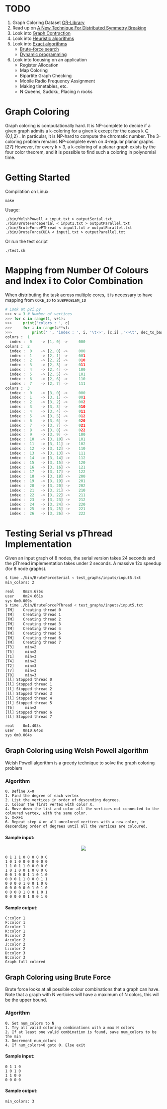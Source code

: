 # TODO

1. Graph Coloring Dataset [OR-Library](http://people.brunel.ac.uk/~mastjjb/jeb/orlib/colourinfo.html)
2. Read up on [A New Technique For Distributed Symmetry Breaking
](https://www.researchgate.net/publication/221344365_A_New_Technique_For_Distributed_Symmetry_Breaking)
3. Look into [Graph Contraction](https://en.wikipedia.org/wiki/Graph_coloring#:~:text=sparse%20graphs%5B14%5D.-,Contraction,-%5Bedit%5D)
4. Look into [Heuristic algorithms](https://en.wikipedia.org/wiki/Graph_coloring#:~:text=of%20a%20graph.-,Heuristic%20algorithms,-%5Bedit%5D)
4. Look into [Exact algorithms](https://en.wikipedia.org/wiki/Graph_coloring#:~:text=Exact%20algorithms%5Bedit%5D)
    - [Brute-force search](https://en.wikipedia.org/wiki/Brute-force_search)
    - [Dynamic programming](https://en.wikipedia.org/wiki/Dynamic_programming)
5. Look into focusing on an application
    - Register Allocation
    - Map Coloring
    - Bipartite Graph Checking
    - Mobile Radio Frequency Assignment
    - Making timetables, etc.
    - N Queens, Sudoku, Placing n rooks


# Graph Coloring
Graph coloring is computationally hard. It is NP-complete to decide if a given graph admits a k-coloring for a given k except for the cases k ∈ {0,1,2} . In particular, it is NP-hard to compute the chromatic number. The 3-coloring problem remains NP-complete even on 4-regular planar graphs.[27] However, for every k > 3, a k-coloring of a planar graph exists by the four color theorem, and it is possible to find such a coloring in polynomial time.

# Getting Started

Compilation on Linux:
```
make
```
Usage:
```
./bin/WelshPowell < input.txt > outputSerial.txt
./bin/BruteForceSerial < input1.txt > outputParallel.txt
./bin/BruteForcePThread < input1.txt > outputParallel.txt
./bin/BruteForceCUDA < input1.txt > outputParallel.txt
```

Or run the test script
```
./test.sh
```

# Mapping from Number Of Colours and Index i to Color Combination

When distributing the task across multiple cores, it is necessary to have mapping from `CORE_ID` to `SUBPROBLEM_ID`

```python
# Look at p2i.py
>>> v = 3 # Number of vertices 
>>> for c in range(1, v+1):
>>>     print('colors : ', c)
>>>     for i in range(c**v):
>>>         print(' ', 'index : ', i, '\t->', [c,i] ,'->\t', dec_to_base(i, c).zfill(v))
colors :  1
  index :  0 	-> [1, 0] ->	 000
colors :  2
  index :  0 	-> [2, 0] ->	 000
  index :  1 	-> [2, 1] ->	 001
  index :  2 	-> [2, 2] ->	 010
  index :  3 	-> [2, 3] ->	 011
  index :  4 	-> [2, 4] ->	 100
  index :  5 	-> [2, 5] ->	 101
  index :  6 	-> [2, 6] ->	 110
  index :  7 	-> [2, 7] ->	 111
colors :  3
  index :  0 	-> [3, 0] ->	 000
  index :  1 	-> [3, 1] ->	 001
  index :  2 	-> [3, 2] ->	 002
  index :  3 	-> [3, 3] ->	 010
  index :  4 	-> [3, 4] ->	 011
  index :  5 	-> [3, 5] ->	 012
  index :  6 	-> [3, 6] ->	 020
  index :  7 	-> [3, 7] ->	 021
  index :  8 	-> [3, 8] ->	 022
  index :  9 	-> [3, 9] ->	 100
  index :  10 	-> [3, 10] ->	 101
  index :  11 	-> [3, 11] ->	 102
  index :  12 	-> [3, 12] ->	 110
  index :  13 	-> [3, 13] ->	 111
  index :  14 	-> [3, 14] ->	 112
  index :  15 	-> [3, 15] ->	 120
  index :  16 	-> [3, 16] ->	 121
  index :  17 	-> [3, 17] ->	 122
  index :  18 	-> [3, 18] ->	 200
  index :  19 	-> [3, 19] ->	 201
  index :  20 	-> [3, 20] ->	 202
  index :  21 	-> [3, 21] ->	 210
  index :  22 	-> [3, 22] ->	 211
  index :  23 	-> [3, 23] ->	 212
  index :  24 	-> [3, 24] ->	 220
  index :  25 	-> [3, 25] ->	 221
  index :  26 	-> [3, 26] ->	 222

```

# Testing Serial vs pThread Implementation

Given an input graph of 8 nodes, the serial version takes 24 seconds and the pThread implementation takes under 2 seconds. A massive 12x speedup (for 8 node graphs).

```bash
$ time ./bin/BruteForceSerial < test_graphs/inputs/input5.txt
min_colors: 2

real	0m24.675s
user	0m24.661s
sys	0m0.009s
$ time ./bin/BruteForcePThread < test_graphs/inputs/input5.txt
[TM]	Creating thread 0 
[TM]	Creating thread 1 
[TM]	Creating thread 2 
[TM]	Creating thread 3 
[TM]	Creating thread 4 
[TM]	Creating thread 5 
[TM]	Creating thread 6 
[TM]	Creating thread 7 
[T3]	 min=2
[T5]	 min=2
[T1]	 min=3
[T4]	 min=2
[T2]	 min=3
[T7]	 min=3
[T0]	 min=3
[ll] Stopped thread 0 
[ll] Stopped thread 1 
[ll] Stopped thread 2 
[ll] Stopped thread 3 
[ll] Stopped thread 4 
[ll] Stopped thread 5 
[T6]	 min=2
[ll] Stopped thread 6 
[ll] Stopped thread 7 

real	0m1.403s
user	0m10.645s
sys	0m0.004s
```

## Graph Coloring using Welsh Powell algorithm

Welsh Powell algorithm is a greedy technique to solve the graph coloring problem

### Algorithm
```
0. Define X=0
1. Find the degree of each vertex
2. List the vertices in order of descending degrees.
3. Colour the first vertex with color X.
4. Move down the list and color all the vertices not connected to the coloured vertex, with the same color.
5. X=X+1
6. Repeat step 4 on all uncolored vertices with a new color, in descending order of degrees until all the vertices are coloured.
```

#### Sample input:
<p align="center">
    <img src="sample_input.png">
</p>

```
0 1 1 1 0 0 0 0 0 0 
1 0 1 0 0 0 0 0 0 0 
1 1 0 1 1 0 0 0 0 0 
1 0 1 0 0 1 0 0 0 0 
0 0 1 0 0 1 1 0 1 0 
0 0 0 1 1 0 0 0 1 1 
0 0 0 0 1 0 0 1 0 0 
0 0 0 0 0 0 1 0 1 0 
0 0 0 0 1 0 0 1 0 1 
0 0 0 0 0 1 0 0 1 0
```

#### Sample output:
```
C:color 1
F:color 1
G:color 1
K:color 1
E:color 2
A:color 2
J:color 2
L:color 2
D:color 3
B:color 3
Graph full colored
```

## Graph Coloring using Brute Force

Brute force looks at all possible colour combinations that a graph can have. Note that a graph with N verticies will have a maximum of N colors, this will be the upper bound.

### Algorithm
```
0. Set num_colors to N
1. Try all valid coloring combinations with a max N colors
2. If at least one valid combination is found, save num_colors to be the min
3. Decrement num_colors
4. If num_colors>0 goto 0. Else exit
```

#### Sample input:

```
0 1 1 0
1 0 1 0
1 1 0 0
0 0 0 0
```

#### Sample output:
```
min_colors: 3
```
